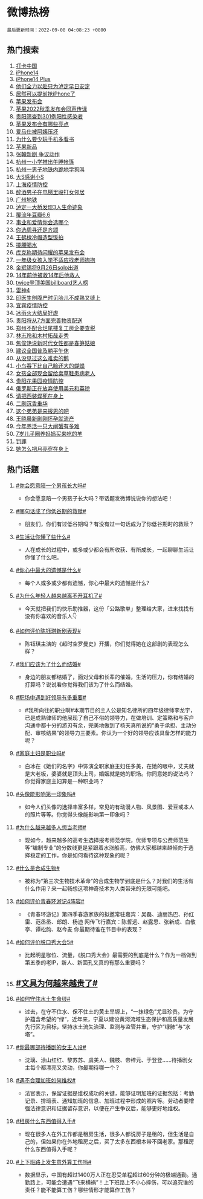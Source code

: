 # 微博热榜

`最后更新时间：2022-09-08 04:08:23 +0800`

## 热门搜索

1. [打卡中国](https://m.weibo.cn/search?containerid=100103type%3D1%26t%3D10%26q%3D%23%E6%89%93%E5%8D%A1%E4%B8%AD%E5%9B%BD%23&stream_entry_id=51&isnewpage=1&extparam=seat%3D1%26filter_type%3Drealtimehot%26c_type%3D51%26pos%3D0%26dgr%3D0%26cate%3D10103%26display_time%3D1662581302%26pre_seqid%3D1662581302107092779295&luicode=10000011&lfid=106003type%253D25%2526t%253D3%2526disable_hot%253D1%2526filter_type%253Drealtimehot)
1. [iPhone14](https://m.weibo.cn/search?containerid=100103type%3D1%26t%3D10%26q%3D%23iPhone14%23&stream_entry_id=31&isnewpage=1&extparam=seat%3D1%26dgr%3D0%26pos%3D0%26flag%3D16%26band_rank%3D1%26filter_type%3Drealtimehot%26lcate%3D5001%26q%3D%2523iPhone14%2523%26c_type%3D31%26realpos%3D1%26cate%3D0%26display_time%3D1662581302%26pre_seqid%3D1662581302107092779295&luicode=10000011&lfid=106003type%253D25%2526t%253D3%2526disable_hot%253D1%2526filter_type%253Drealtimehot)
1. [iPhone14 Plus](https://m.weibo.cn/search?containerid=100103type%3D1%26t%3D10%26q%3DiPhone14+Plus&stream_entry_id=31&isnewpage=1&extparam=seat%3D1%26dgr%3D0%26pos%3D1%26flag%3D0%26band_rank%3D2%26filter_type%3Drealtimehot%26lcate%3D5001%26q%3DiPhone14%2520Plus%26c_type%3D31%26realpos%3D2%26cate%3D0%26display_time%3D1662581302%26pre_seqid%3D1662581302107092779295&luicode=10000011&lfid=106003type%253D25%2526t%253D3%2526disable_hot%253D1%2526filter_type%253Drealtimehot)
1. [他们全力以赴只为泸定早日安定](https://m.weibo.cn/search?containerid=100103type%3D1%26t%3D10%26q%3D%23%E4%BB%96%E4%BB%AC%E5%85%A8%E5%8A%9B%E4%BB%A5%E8%B5%B4%E5%8F%AA%E4%B8%BA%E6%B3%B8%E5%AE%9A%E6%97%A9%E6%97%A5%E5%AE%89%E5%AE%9A%23&stream_entry_id=31&isnewpage=1&extparam=seat%3D1%26dgr%3D0%26pos%3D2%26flag%3D0%26band_rank%3D3%26filter_type%3Drealtimehot%26lcate%3D5001%26q%3D%2523%25E4%25BB%2596%25E4%25BB%25AC%25E5%2585%25A8%25E5%258A%259B%25E4%25BB%25A5%25E8%25B5%25B4%25E5%258F%25AA%25E4%25B8%25BA%25E6%25B3%25B8%25E5%25AE%259A%25E6%2597%25A9%25E6%2597%25A5%25E5%25AE%2589%25E5%25AE%259A%2523%26c_type%3D31%26realpos%3D3%26cate%3D0%26display_time%3D1662581302%26pre_seqid%3D1662581302107092779295&luicode=10000011&lfid=106003type%253D25%2526t%253D3%2526disable_hot%253D1%2526filter_type%253Drealtimehot)
1. [居然可以提前抢iPhone了](https://m.weibo.cn/search?containerid=100103type%3D1%26t%3D10%26q%3D%23%E5%B1%85%E7%84%B6%E5%8F%AF%E4%BB%A5%E6%8F%90%E5%89%8D%E6%8A%A2iPhone%E4%BA%86%23&stream_entry_id=31&isnewpage=1&extparam=seat%3D1%26dgr%3D0%26pos%3D3%26band_rank%3D4%26topic_ad%3D1%26filter_type%3Drealtimehot%26lcate%3D5001%26q%3D%2523%25E5%25B1%2585%25E7%2584%25B6%25E5%258F%25AF%25E4%25BB%25A5%25E6%258F%2590%25E5%2589%258D%25E6%258A%25A2iPhone%25E4%25BA%2586%2523%26c_type%3D31%26cate%3D0%26adid%3D164791%26display_time%3D1662581302%26pre_seqid%3D1662581302107092779295&luicode=10000011&lfid=106003type%253D25%2526t%253D3%2526disable_hot%253D1%2526filter_type%253Drealtimehot)
1. [苹果发布会](https://m.weibo.cn/search?containerid=100103type%3D1%26t%3D10%26q%3D%23%E8%8B%B9%E6%9E%9C%E5%8F%91%E5%B8%83%E4%BC%9A%23&stream_entry_id=31&isnewpage=1&extparam=seat%3D1%26dgr%3D0%26pos%3D4%26flag%3D16%26band_rank%3D4%26filter_type%3Drealtimehot%26lcate%3D5001%26q%3D%2523%25E8%258B%25B9%25E6%259E%259C%25E5%258F%2591%25E5%25B8%2583%25E4%25BC%259A%2523%26c_type%3D31%26realpos%3D4%26cate%3D0%26display_time%3D1662581302%26pre_seqid%3D1662581302107092779295&luicode=10000011&lfid=106003type%253D25%2526t%253D3%2526disable_hot%253D1%2526filter_type%253Drealtimehot)
1. [苹果2022秋季发布会同声传译](https://m.weibo.cn/search?containerid=100103type%3D1%26t%3D10%26q%3D%23%E8%8B%B9%E6%9E%9C2022%E7%A7%8B%E5%AD%A3%E5%8F%91%E5%B8%83%E4%BC%9A%E5%90%8C%E5%A3%B0%E4%BC%A0%E8%AF%91%23&stream_entry_id=31&isnewpage=1&extparam=seat%3D1%26dgr%3D0%26pos%3D5%26flag%3D0%26band_rank%3D5%26filter_type%3Drealtimehot%26lcate%3D5001%26q%3D%2523%25E8%258B%25B9%25E6%259E%259C2022%25E7%25A7%258B%25E5%25AD%25A3%25E5%258F%2591%25E5%25B8%2583%25E4%25BC%259A%25E5%2590%258C%25E5%25A3%25B0%25E4%25BC%25A0%25E8%25AF%2591%2523%26c_type%3D31%26realpos%3D5%26cate%3D0%26display_time%3D1662581302%26pre_seqid%3D1662581302107092779295&luicode=10000011&lfid=106003type%253D25%2526t%253D3%2526disable_hot%253D1%2526filter_type%253Drealtimehot)
1. [贵阳筛查到301例阳性感染者](https://m.weibo.cn/search?containerid=100103type%3D1%26t%3D10%26q%3D%23%E8%B4%B5%E9%98%B3%E7%AD%9B%E6%9F%A5%E5%88%B0301%E4%BE%8B%E9%98%B3%E6%80%A7%E6%84%9F%E6%9F%93%E8%80%85%23&stream_entry_id=31&isnewpage=1&extparam=seat%3D1%26dgr%3D0%26pos%3D6%26flag%3D16%26band_rank%3D6%26filter_type%3Drealtimehot%26lcate%3D5001%26q%3D%2523%25E8%25B4%25B5%25E9%2598%25B3%25E7%25AD%259B%25E6%259F%25A5%25E5%2588%25B0301%25E4%25BE%258B%25E9%2598%25B3%25E6%2580%25A7%25E6%2584%259F%25E6%259F%2593%25E8%2580%2585%2523%26c_type%3D31%26realpos%3D6%26cate%3D0%26display_time%3D1662581302%26pre_seqid%3D1662581302107092779295&luicode=10000011&lfid=106003type%253D25%2526t%253D3%2526disable_hot%253D1%2526filter_type%253Drealtimehot)
1. [苹果发布会有哪些亮点](http://m.weibo.cn/c/wbox?&id=076e2qeuae&roomid=14797&q=%23%E8%8B%B9%E6%9E%9C%E5%8F%91%E5%B8%83%E4%BC%9A%E6%9C%89%E5%93%AA%E4%BA%9B%E4%BA%AE%E7%82%B9%23&extparam=seat%3D1%26dgr%3D0%26pos%3D7%26flag%3D0%26band_rank%3D7%26filter_type%3Drealtimehot%26lcate%3D5001%26q%3D%2523%25E8%258B%25B9%25E6%259E%259C%25E5%258F%2591%25E5%25B8%2583%25E4%25BC%259A%25E6%259C%2589%25E5%2593%25AA%25E4%25BA%259B%25E4%25BA%25AE%25E7%2582%25B9%2523%26c_type%3D31%26realpos%3D7%26cate%3D0%26display_time%3D1662581302%26pre_seqid%3D1662581302107092779295&luicode=10000011&lfid=106003type%253D25%2526t%253D3%2526disable_hot%253D1%2526filter_type%253Drealtimehot)
1. [爱马仕被阿姨压坏](https://m.weibo.cn/search?containerid=100103type%3D1%26t%3D10%26q%3D%23%E7%88%B1%E9%A9%AC%E4%BB%95%E8%A2%AB%E9%98%BF%E5%A7%A8%E5%8E%8B%E5%9D%8F%23&stream_entry_id=31&isnewpage=1&extparam=seat%3D1%26dgr%3D0%26pos%3D8%26flag%3D0%26band_rank%3D8%26filter_type%3Drealtimehot%26lcate%3D5001%26q%3D%2523%25E7%2588%25B1%25E9%25A9%25AC%25E4%25BB%2595%25E8%25A2%25AB%25E9%2598%25BF%25E5%25A7%25A8%25E5%258E%258B%25E5%259D%258F%2523%26c_type%3D31%26realpos%3D8%26cate%3D0%26display_time%3D1662581302%26pre_seqid%3D1662581302107092779295&luicode=10000011&lfid=106003type%253D25%2526t%253D3%2526disable_hot%253D1%2526filter_type%253Drealtimehot)
1. [为什么要少玩手机多看书](https://m.weibo.cn/search?containerid=100103type%3D1%26t%3D10%26q%3D%23%E4%B8%BA%E4%BB%80%E4%B9%88%E8%A6%81%E5%B0%91%E7%8E%A9%E6%89%8B%E6%9C%BA%E5%A4%9A%E7%9C%8B%E4%B9%A6%23&stream_entry_id=31&isnewpage=1&extparam=seat%3D1%26dgr%3D0%26pos%3D9%26flag%3D0%26band_rank%3D9%26filter_type%3Drealtimehot%26lcate%3D5001%26q%3D%2523%25E4%25B8%25BA%25E4%25BB%2580%25E4%25B9%2588%25E8%25A6%2581%25E5%25B0%2591%25E7%258E%25A9%25E6%2589%258B%25E6%259C%25BA%25E5%25A4%259A%25E7%259C%258B%25E4%25B9%25A6%2523%26c_type%3D31%26realpos%3D9%26cate%3D0%26display_time%3D1662581302%26pre_seqid%3D1662581302107092779295&luicode=10000011&lfid=106003type%253D25%2526t%253D3%2526disable_hot%253D1%2526filter_type%253Drealtimehot)
1. [苹果新品](https://m.weibo.cn/search?containerid=100103type%3D1%26t%3D10%26q%3D%23%E8%8B%B9%E6%9E%9C%E6%96%B0%E5%93%81%23&stream_entry_id=31&isnewpage=1&extparam=seat%3D1%26dgr%3D0%26pos%3D10%26flag%3D0%26band_rank%3D10%26filter_type%3Drealtimehot%26lcate%3D5001%26q%3D%2523%25E8%258B%25B9%25E6%259E%259C%25E6%2596%25B0%25E5%2593%2581%2523%26c_type%3D31%26realpos%3D10%26cate%3D0%26display_time%3D1662581302%26pre_seqid%3D1662581302107092779295&luicode=10000011&lfid=106003type%253D25%2526t%253D3%2526disable_hot%253D1%2526filter_type%253Drealtimehot)
1. [张翰新剧 争议动作](https://m.weibo.cn/search?containerid=100103type%3D1%26t%3D10%26q%3D%E5%BC%A0%E7%BF%B0%E6%96%B0%E5%89%A7+%E4%BA%89%E8%AE%AE%E5%8A%A8%E4%BD%9C&stream_entry_id=31&isnewpage=1&extparam=seat%3D1%26dgr%3D0%26pos%3D11%26flag%3D0%26band_rank%3D11%26filter_type%3Drealtimehot%26lcate%3D5001%26q%3D%25E5%25BC%25A0%25E7%25BF%25B0%25E6%2596%25B0%25E5%2589%25A7%2520%25E4%25BA%2589%25E8%25AE%25AE%25E5%258A%25A8%25E4%25BD%259C%26c_type%3D31%26realpos%3D11%26cate%3D0%26display_time%3D1662581302%26pre_seqid%3D1662581302107092779295&luicode=10000011&lfid=106003type%253D25%2526t%253D3%2526disable_hot%253D1%2526filter_type%253Drealtimehot)
1. [杭州一小学推出午睡帐篷](https://m.weibo.cn/search?containerid=100103type%3D1%26t%3D10%26q%3D%23%E6%9D%AD%E5%B7%9E%E4%B8%80%E5%B0%8F%E5%AD%A6%E6%8E%A8%E5%87%BA%E5%8D%88%E7%9D%A1%E5%B8%90%E7%AF%B7%23&stream_entry_id=31&isnewpage=1&extparam=seat%3D1%26dgr%3D0%26pos%3D12%26flag%3D1%26band_rank%3D12%26filter_type%3Drealtimehot%26lcate%3D5001%26q%3D%2523%25E6%259D%25AD%25E5%25B7%259E%25E4%25B8%2580%25E5%25B0%258F%25E5%25AD%25A6%25E6%258E%25A8%25E5%2587%25BA%25E5%258D%2588%25E7%259D%25A1%25E5%25B8%2590%25E7%25AF%25B7%2523%26c_type%3D31%26realpos%3D12%26cate%3D0%26display_time%3D1662581302%26pre_seqid%3D1662581302107092779295&luicode=10000011&lfid=106003type%253D25%2526t%253D3%2526disable_hot%253D1%2526filter_type%253Drealtimehot)
1. [杭州一男子地铁内跪地学狗叫](https://m.weibo.cn/search?containerid=100103type%3D1%26t%3D10%26q%3D%23%E6%9D%AD%E5%B7%9E%E4%B8%80%E7%94%B7%E5%AD%90%E5%9C%B0%E9%93%81%E5%86%85%E8%B7%AA%E5%9C%B0%E5%AD%A6%E7%8B%97%E5%8F%AB%23&stream_entry_id=31&isnewpage=1&extparam=seat%3D1%26dgr%3D0%26pos%3D13%26flag%3D0%26band_rank%3D13%26filter_type%3Drealtimehot%26lcate%3D5001%26q%3D%2523%25E6%259D%25AD%25E5%25B7%259E%25E4%25B8%2580%25E7%2594%25B7%25E5%25AD%2590%25E5%259C%25B0%25E9%2593%2581%25E5%2586%2585%25E8%25B7%25AA%25E5%259C%25B0%25E5%25AD%25A6%25E7%258B%2597%25E5%258F%25AB%2523%26c_type%3D31%26realpos%3D13%26cate%3D0%26display_time%3D1662581302%26pre_seqid%3D1662581302107092779295&luicode=10000011&lfid=106003type%253D25%2526t%253D3%2526disable_hot%253D1%2526filter_type%253Drealtimehot)
1. [大S感谢小S](http://m.weibo.cn/c/wbox?&id=076e2qeuae&roomid=14731&q=%23%E5%A4%A7S%E6%84%9F%E8%B0%A2%E5%B0%8FS%23&extparam=seat%3D1%26dgr%3D0%26pos%3D14%26flag%3D0%26band_rank%3D14%26filter_type%3Drealtimehot%26lcate%3D5001%26q%3D%2523%25E5%25A4%25A7S%25E6%2584%259F%25E8%25B0%25A2%25E5%25B0%258FS%2523%26c_type%3D31%26realpos%3D14%26cate%3D0%26display_time%3D1662581302%26pre_seqid%3D1662581302107092779295&luicode=10000011&lfid=106003type%253D25%2526t%253D3%2526disable_hot%253D1%2526filter_type%253Drealtimehot)
1. [上海疫情防控](https://m.weibo.cn/search?containerid=100103type%3D1%26t%3D10%26q%3D%23%E4%B8%8A%E6%B5%B7%E7%96%AB%E6%83%85%E9%98%B2%E6%8E%A7%23&stream_entry_id=31&isnewpage=1&extparam=seat%3D1%26dgr%3D0%26pos%3D15%26flag%3D0%26band_rank%3D15%26filter_type%3Drealtimehot%26lcate%3D5001%26q%3D%2523%25E4%25B8%258A%25E6%25B5%25B7%25E7%2596%25AB%25E6%2583%2585%25E9%2598%25B2%25E6%258E%25A7%2523%26c_type%3D31%26realpos%3D15%26cate%3D0%26display_time%3D1662581302%26pre_seqid%3D1662581302107092779295&luicode=10000011&lfid=106003type%253D25%2526t%253D3%2526disable_hot%253D1%2526filter_type%253Drealtimehot)
1. [醉酒男子在电梯里殴打女邻居](https://m.weibo.cn/search?containerid=100103type%3D1%26t%3D10%26q%3D%23%E9%86%89%E9%85%92%E7%94%B7%E5%AD%90%E5%9C%A8%E7%94%B5%E6%A2%AF%E9%87%8C%E6%AE%B4%E6%89%93%E5%A5%B3%E9%82%BB%E5%B1%85%23&stream_entry_id=31&isnewpage=1&extparam=seat%3D1%26dgr%3D0%26pos%3D16%26flag%3D0%26band_rank%3D16%26filter_type%3Drealtimehot%26lcate%3D5001%26q%3D%2523%25E9%2586%2589%25E9%2585%2592%25E7%2594%25B7%25E5%25AD%2590%25E5%259C%25A8%25E7%2594%25B5%25E6%25A2%25AF%25E9%2587%258C%25E6%25AE%25B4%25E6%2589%2593%25E5%25A5%25B3%25E9%2582%25BB%25E5%25B1%2585%2523%26c_type%3D31%26realpos%3D16%26cate%3D0%26display_time%3D1662581302%26pre_seqid%3D1662581302107092779295&luicode=10000011&lfid=106003type%253D25%2526t%253D3%2526disable_hot%253D1%2526filter_type%253Drealtimehot)
1. [广州地铁](https://m.weibo.cn/search?containerid=100103type%3D1%26t%3D10%26q%3D%23%E5%B9%BF%E5%B7%9E%E5%9C%B0%E9%93%81%23&stream_entry_id=31&isnewpage=1&extparam=seat%3D1%26dgr%3D0%26pos%3D17%26flag%3D0%26band_rank%3D17%26filter_type%3Drealtimehot%26lcate%3D5001%26q%3D%2523%25E5%25B9%25BF%25E5%25B7%259E%25E5%259C%25B0%25E9%2593%2581%2523%26c_type%3D31%26realpos%3D17%26cate%3D0%26display_time%3D1662581302%26pre_seqid%3D1662581302107092779295&luicode=10000011&lfid=106003type%253D25%2526t%253D3%2526disable_hot%253D1%2526filter_type%253Drealtimehot)
1. [泸定一大桥发现3人生命迹象](https://m.weibo.cn/search?containerid=100103type%3D1%26t%3D10%26q%3D%23%E6%B3%B8%E5%AE%9A%E4%B8%80%E5%A4%A7%E6%A1%A5%E5%8F%91%E7%8E%B03%E4%BA%BA%E7%94%9F%E5%91%BD%E8%BF%B9%E8%B1%A1%23&stream_entry_id=31&isnewpage=1&extparam=seat%3D1%26dgr%3D0%26pos%3D18%26flag%3D0%26band_rank%3D18%26filter_type%3Drealtimehot%26lcate%3D5001%26q%3D%2523%25E6%25B3%25B8%25E5%25AE%259A%25E4%25B8%2580%25E5%25A4%25A7%25E6%25A1%25A5%25E5%258F%2591%25E7%258E%25B03%25E4%25BA%25BA%25E7%2594%259F%25E5%2591%25BD%25E8%25BF%25B9%25E8%25B1%25A1%2523%26c_type%3D31%26realpos%3D18%26cate%3D0%26display_time%3D1662581302%26pre_seqid%3D1662581302107092779295&luicode=10000011&lfid=106003type%253D25%2526t%253D3%2526disable_hot%253D1%2526filter_type%253Drealtimehot)
1. [覆流年豆瓣6.6](https://m.weibo.cn/search?containerid=100103type%3D1%26t%3D10%26q%3D%23%E8%A6%86%E6%B5%81%E5%B9%B4%E8%B1%86%E7%93%A36.6%23&stream_entry_id=31&isnewpage=1&extparam=seat%3D1%26dgr%3D0%26pos%3D19%26flag%3D0%26band_rank%3D19%26filter_type%3Drealtimehot%26lcate%3D5001%26q%3D%2523%25E8%25A6%2586%25E6%25B5%2581%25E5%25B9%25B4%25E8%25B1%2586%25E7%2593%25A36.6%2523%26c_type%3D31%26realpos%3D19%26cate%3D0%26display_time%3D1662581302%26pre_seqid%3D1662581302107092779295&luicode=10000011&lfid=106003type%253D25%2526t%253D3%2526disable_hot%253D1%2526filter_type%253Drealtimehot)
1. [事业和爱情你会选哪个](http://m.weibo.cn/c/wbox?&id=2gnjgd1suc&wb_cid=100103&page=pages%2Fhome%2Findex&q=%23%E4%BA%8B%E4%B8%9A%E5%92%8C%E7%88%B1%E6%83%85%E4%BD%A0%E4%BC%9A%E9%80%89%E5%93%AA%E4%B8%AA%23&extparam=seat%3D1%26dgr%3D0%26pos%3D20%26flag%3D0%26band_rank%3D20%26filter_type%3Drealtimehot%26lcate%3D5001%26q%3D%2523%25E4%25BA%258B%25E4%25B8%259A%25E5%2592%258C%25E7%2588%25B1%25E6%2583%2585%25E4%25BD%25A0%25E4%25BC%259A%25E9%2580%2589%25E5%2593%25AA%25E4%25B8%25AA%2523%26c_type%3D31%26realpos%3D20%26cate%3D0%26display_time%3D1662581302%26pre_seqid%3D1662581302107092779295&luicode=10000011&lfid=106003type%253D25%2526t%253D3%2526disable_hot%253D1%2526filter_type%253Drealtimehot)
1. [你选周寻还是齐颂](http://m.weibo.cn/c/wbox?&id=076e2qeuae&roomid=14770&q=%23%E4%BD%A0%E9%80%89%E5%91%A8%E5%AF%BB%E8%BF%98%E6%98%AF%E9%BD%90%E9%A2%82%23&extparam=seat%3D1%26dgr%3D0%26pos%3D21%26flag%3D0%26band_rank%3D21%26filter_type%3Drealtimehot%26lcate%3D5001%26q%3D%2523%25E4%25BD%25A0%25E9%2580%2589%25E5%2591%25A8%25E5%25AF%25BB%25E8%25BF%2598%25E6%2598%25AF%25E9%25BD%2590%25E9%25A2%2582%2523%26c_type%3D31%26realpos%3D21%26cate%3D0%26display_time%3D1662581302%26pre_seqid%3D1662581302107092779295&luicode=10000011&lfid=106003type%253D25%2526t%253D3%2526disable_hot%253D1%2526filter_type%253Drealtimehot)
1. [王鹤棣冷帽造型饭拍](http://m.weibo.cn/c/wbox?&id=076e2qeuae&roomid=14774&q=%23%E7%8E%8B%E9%B9%A4%E6%A3%A3%E5%86%B7%E5%B8%BD%E9%80%A0%E5%9E%8B%E9%A5%AD%E6%8B%8D%23&extparam=seat%3D1%26dgr%3D0%26pos%3D22%26flag%3D0%26band_rank%3D22%26filter_type%3Drealtimehot%26lcate%3D5001%26q%3D%2523%25E7%258E%258B%25E9%25B9%25A4%25E6%25A3%25A3%25E5%2586%25B7%25E5%25B8%25BD%25E9%2580%25A0%25E5%259E%258B%25E9%25A5%25AD%25E6%258B%258D%2523%26c_type%3D31%26realpos%3D22%26cate%3D0%26display_time%3D1662581302%26pre_seqid%3D1662581302107092779295&luicode=10000011&lfid=106003type%253D25%2526t%253D3%2526disable_hot%253D1%2526filter_type%253Drealtimehot)
1. [搂腰喝水](https://m.weibo.cn/search?containerid=100103type%3D1%26t%3D10%26q%3D%E6%90%82%E8%85%B0%E5%96%9D%E6%B0%B4&stream_entry_id=31&isnewpage=1&extparam=seat%3D1%26dgr%3D0%26pos%3D23%26flag%3D0%26band_rank%3D23%26filter_type%3Drealtimehot%26lcate%3D5001%26q%3D%25E6%2590%2582%25E8%2585%25B0%25E5%2596%259D%25E6%25B0%25B4%26c_type%3D31%26realpos%3D23%26cate%3D0%26display_time%3D1662581302%26pre_seqid%3D1662581302107092779295&luicode=10000011&lfid=106003type%253D25%2526t%253D3%2526disable_hot%253D1%2526filter_type%253Drealtimehot)
1. [库克称期待闪耀的苹果发布会](https://m.weibo.cn/search?containerid=100103type%3D1%26t%3D10%26q%3D%23%E5%BA%93%E5%85%8B%E7%A7%B0%E6%9C%9F%E5%BE%85%E9%97%AA%E8%80%80%E7%9A%84%E8%8B%B9%E6%9E%9C%E5%8F%91%E5%B8%83%E4%BC%9A%23&stream_entry_id=31&isnewpage=1&extparam=seat%3D1%26dgr%3D0%26pos%3D24%26flag%3D0%26band_rank%3D24%26filter_type%3Drealtimehot%26lcate%3D5001%26q%3D%2523%25E5%25BA%2593%25E5%2585%258B%25E7%25A7%25B0%25E6%259C%259F%25E5%25BE%2585%25E9%2597%25AA%25E8%2580%2580%25E7%259A%2584%25E8%258B%25B9%25E6%259E%259C%25E5%258F%2591%25E5%25B8%2583%25E4%25BC%259A%2523%26c_type%3D31%26realpos%3D24%26cate%3D0%26display_time%3D1662581302%26pre_seqid%3D1662581302107092779295&luicode=10000011&lfid=106003type%253D25%2526t%253D3%2526disable_hot%253D1%2526filter_type%253Drealtimehot)
1. [一年级女孩入学不适应找老师抱抱](https://m.weibo.cn/search?containerid=100103type%3D1%26t%3D10%26q%3D%23%E4%B8%80%E5%B9%B4%E7%BA%A7%E5%A5%B3%E5%AD%A9%E5%85%A5%E5%AD%A6%E4%B8%8D%E9%80%82%E5%BA%94%E6%89%BE%E8%80%81%E5%B8%88%E6%8A%B1%E6%8A%B1%23&stream_entry_id=31&isnewpage=1&extparam=seat%3D1%26dgr%3D0%26pos%3D25%26flag%3D0%26band_rank%3D25%26filter_type%3Drealtimehot%26lcate%3D5001%26q%3D%2523%25E4%25B8%2580%25E5%25B9%25B4%25E7%25BA%25A7%25E5%25A5%25B3%25E5%25AD%25A9%25E5%2585%25A5%25E5%25AD%25A6%25E4%25B8%258D%25E9%2580%2582%25E5%25BA%2594%25E6%2589%25BE%25E8%2580%2581%25E5%25B8%2588%25E6%258A%25B1%25E6%258A%25B1%2523%26c_type%3D31%26realpos%3D25%26cate%3D0%26display_time%3D1662581302%26pre_seqid%3D1662581302107092779295&luicode=10000011&lfid=106003type%253D25%2526t%253D3%2526disable_hot%253D1%2526filter_type%253Drealtimehot)
1. [金珉锡将9月26日solo出道](https://m.weibo.cn/search?containerid=100103type%3D1%26t%3D10%26q%3D%23%E9%87%91%E7%8F%89%E9%94%A1%E5%B0%869%E6%9C%8826%E6%97%A5solo%E5%87%BA%E9%81%93%23&stream_entry_id=31&isnewpage=1&extparam=seat%3D1%26dgr%3D0%26pos%3D26%26flag%3D0%26band_rank%3D26%26filter_type%3Drealtimehot%26lcate%3D5001%26q%3D%2523%25E9%2587%2591%25E7%258F%2589%25E9%2594%25A1%25E5%25B0%25869%25E6%259C%258826%25E6%2597%25A5solo%25E5%2587%25BA%25E9%2581%2593%2523%26c_type%3D31%26realpos%3D26%26cate%3D0%26display_time%3D1662581302%26pre_seqid%3D1662581302107092779295&luicode=10000011&lfid=106003type%253D25%2526t%253D3%2526disable_hot%253D1%2526filter_type%253Drealtimehot)
1. [14年前他被救14年后他救人](https://m.weibo.cn/search?containerid=100103type%3D1%26t%3D10%26q%3D%2314%E5%B9%B4%E5%89%8D%E4%BB%96%E8%A2%AB%E6%95%9114%E5%B9%B4%E5%90%8E%E4%BB%96%E6%95%91%E4%BA%BA%23&stream_entry_id=31&isnewpage=1&extparam=seat%3D1%26dgr%3D0%26pos%3D27%26flag%3D0%26band_rank%3D27%26filter_type%3Drealtimehot%26lcate%3D5001%26q%3D%252314%25E5%25B9%25B4%25E5%2589%258D%25E4%25BB%2596%25E8%25A2%25AB%25E6%2595%259114%25E5%25B9%25B4%25E5%2590%258E%25E4%25BB%2596%25E6%2595%2591%25E4%25BA%25BA%2523%26c_type%3D31%26realpos%3D27%26cate%3D0%26display_time%3D1662581302%26pre_seqid%3D1662581302107092779295&luicode=10000011&lfid=106003type%253D25%2526t%253D3%2526disable_hot%253D1%2526filter_type%253Drealtimehot)
1. [twice登顶美国billboard艺人榜](https://m.weibo.cn/search?containerid=100103type%3D1%26t%3D10%26q%3Dtwice%E7%99%BB%E9%A1%B6%E7%BE%8E%E5%9B%BDbillboard%E8%89%BA%E4%BA%BA%E6%A6%9C&stream_entry_id=31&isnewpage=1&extparam=seat%3D1%26dgr%3D0%26pos%3D28%26flag%3D0%26band_rank%3D28%26filter_type%3Drealtimehot%26lcate%3D5001%26q%3Dtwice%25E7%2599%25BB%25E9%25A1%25B6%25E7%25BE%258E%25E5%259B%25BDbillboard%25E8%2589%25BA%25E4%25BA%25BA%25E6%25A6%259C%26c_type%3D31%26realpos%3D28%26cate%3D0%26display_time%3D1662581302%26pre_seqid%3D1662581302107092779295&luicode=10000011&lfid=106003type%253D25%2526t%253D3%2526disable_hot%253D1%2526filter_type%253Drealtimehot)
1. [雷神4](https://m.weibo.cn/search?containerid=100103type%3D1%26t%3D10%26q%3D%E9%9B%B7%E7%A5%9E4&stream_entry_id=31&isnewpage=1&extparam=seat%3D1%26dgr%3D0%26pos%3D29%26flag%3D0%26band_rank%3D29%26filter_type%3Drealtimehot%26lcate%3D5001%26q%3D%25E9%259B%25B7%25E7%25A5%259E4%26c_type%3D31%26realpos%3D29%26cate%3D0%26display_time%3D1662581302%26pre_seqid%3D1662581302107092779295&luicode=10000011&lfid=106003type%253D25%2526t%253D3%2526disable_hot%253D1%2526filter_type%253Drealtimehot)
1. [印医生剖腹产时见胎儿不成熟又缝上](https://m.weibo.cn/search?containerid=100103type%3D1%26t%3D10%26q%3D%23%E5%8D%B0%E5%8C%BB%E7%94%9F%E5%89%96%E8%85%B9%E4%BA%A7%E6%97%B6%E8%A7%81%E8%83%8E%E5%84%BF%E4%B8%8D%E6%88%90%E7%86%9F%E5%8F%88%E7%BC%9D%E4%B8%8A%23&stream_entry_id=31&isnewpage=1&extparam=seat%3D1%26dgr%3D0%26pos%3D30%26flag%3D0%26band_rank%3D30%26filter_type%3Drealtimehot%26lcate%3D5001%26q%3D%2523%25E5%258D%25B0%25E5%258C%25BB%25E7%2594%259F%25E5%2589%2596%25E8%2585%25B9%25E4%25BA%25A7%25E6%2597%25B6%25E8%25A7%2581%25E8%2583%258E%25E5%2584%25BF%25E4%25B8%258D%25E6%2588%2590%25E7%2586%259F%25E5%258F%2588%25E7%25BC%259D%25E4%25B8%258A%2523%26c_type%3D31%26realpos%3D30%26cate%3D0%26display_time%3D1662581302%26pre_seqid%3D1662581302107092779295&luicode=10000011&lfid=106003type%253D25%2526t%253D3%2526disable_hot%253D1%2526filter_type%253Drealtimehot)
1. [宜宾疫情防控](https://m.weibo.cn/search?containerid=100103type%3D1%26t%3D10%26q%3D%E5%AE%9C%E5%AE%BE%E7%96%AB%E6%83%85%E9%98%B2%E6%8E%A7&stream_entry_id=31&isnewpage=1&extparam=seat%3D1%26dgr%3D0%26pos%3D31%26flag%3D0%26band_rank%3D31%26filter_type%3Drealtimehot%26lcate%3D5001%26q%3D%25E5%25AE%259C%25E5%25AE%25BE%25E7%2596%25AB%25E6%2583%2585%25E9%2598%25B2%25E6%258E%25A7%26c_type%3D31%26realpos%3D31%26cate%3D0%26display_time%3D1662581302%26pre_seqid%3D1662581302107092779295&luicode=10000011&lfid=106003type%253D25%2526t%253D3%2526disable_hot%253D1%2526filter_type%253Drealtimehot)
1. [冰雨火大结局好虐](http://m.weibo.cn/c/wbox?&id=076e2qeuae&roomid=14764&q=%23%E5%86%B0%E9%9B%A8%E7%81%AB%E5%A4%A7%E7%BB%93%E5%B1%80%E5%A5%BD%E8%99%90%23&extparam=seat%3D1%26dgr%3D0%26pos%3D32%26flag%3D0%26band_rank%3D32%26filter_type%3Drealtimehot%26lcate%3D5001%26q%3D%2523%25E5%2586%25B0%25E9%259B%25A8%25E7%2581%25AB%25E5%25A4%25A7%25E7%25BB%2593%25E5%25B1%2580%25E5%25A5%25BD%25E8%2599%2590%2523%26c_type%3D31%26realpos%3D32%26cate%3D0%26display_time%3D1662581302%26pre_seqid%3D1662581302107092779295&luicode=10000011&lfid=106003type%253D25%2526t%253D3%2526disable_hot%253D1%2526filter_type%253Drealtimehot)
1. [贵阳将从7方面完善物资配送](https://m.weibo.cn/search?containerid=100103type%3D1%26t%3D10%26q%3D%23%E8%B4%B5%E9%98%B3%E5%B0%86%E4%BB%8E7%E6%96%B9%E9%9D%A2%E5%AE%8C%E5%96%84%E7%89%A9%E8%B5%84%E9%85%8D%E9%80%81%23&stream_entry_id=31&isnewpage=1&extparam=seat%3D1%26dgr%3D0%26pos%3D33%26flag%3D0%26band_rank%3D33%26filter_type%3Drealtimehot%26lcate%3D5001%26q%3D%2523%25E8%25B4%25B5%25E9%2598%25B3%25E5%25B0%2586%25E4%25BB%258E7%25E6%2596%25B9%25E9%259D%25A2%25E5%25AE%258C%25E5%2596%2584%25E7%2589%25A9%25E8%25B5%2584%25E9%2585%258D%25E9%2580%2581%2523%26c_type%3D31%26realpos%3D33%26cate%3D0%26display_time%3D1662581302%26pre_seqid%3D1662581302107092779295&luicode=10000011&lfid=106003type%253D25%2526t%253D3%2526disable_hot%253D1%2526filter_type%253Drealtimehot)
1. [郑州不配合烂尾楼复工房企要查税](https://m.weibo.cn/search?containerid=100103type%3D1%26t%3D10%26q%3D%23%E9%83%91%E5%B7%9E%E4%B8%8D%E9%85%8D%E5%90%88%E7%83%82%E5%B0%BE%E6%A5%BC%E5%A4%8D%E5%B7%A5%E6%88%BF%E4%BC%81%E8%A6%81%E6%9F%A5%E7%A8%8E%23&stream_entry_id=31&isnewpage=1&extparam=seat%3D1%26dgr%3D0%26pos%3D34%26flag%3D0%26band_rank%3D34%26filter_type%3Drealtimehot%26lcate%3D5001%26q%3D%2523%25E9%2583%2591%25E5%25B7%259E%25E4%25B8%258D%25E9%2585%258D%25E5%2590%2588%25E7%2583%2582%25E5%25B0%25BE%25E6%25A5%25BC%25E5%25A4%258D%25E5%25B7%25A5%25E6%2588%25BF%25E4%25BC%2581%25E8%25A6%2581%25E6%259F%25A5%25E7%25A8%258E%2523%26c_type%3D31%26realpos%3D34%26cate%3D0%26display_time%3D1662581302%26pre_seqid%3D1662581302107092779295&luicode=10000011&lfid=106003type%253D25%2526t%253D3%2526disable_hot%253D1%2526filter_type%253Drealtimehot)
1. [林志玲和木村拓哉走秀](https://m.weibo.cn/search?containerid=100103type%3D1%26t%3D10%26q%3D%23%E6%9E%97%E5%BF%97%E7%8E%B2%E5%92%8C%E6%9C%A8%E6%9D%91%E6%8B%93%E5%93%89%E8%B5%B0%E7%A7%80%23&stream_entry_id=31&isnewpage=1&extparam=seat%3D1%26dgr%3D0%26pos%3D35%26flag%3D0%26band_rank%3D35%26filter_type%3Drealtimehot%26lcate%3D5001%26q%3D%2523%25E6%259E%2597%25E5%25BF%2597%25E7%258E%25B2%25E5%2592%258C%25E6%259C%25A8%25E6%259D%2591%25E6%258B%2593%25E5%2593%2589%25E8%25B5%25B0%25E7%25A7%2580%2523%26c_type%3D31%26realpos%3D35%26cate%3D0%26display_time%3D1662581302%26pre_seqid%3D1662581302107092779295&luicode=10000011&lfid=106003type%253D25%2526t%253D3%2526disable_hot%253D1%2526filter_type%253Drealtimehot)
1. [焦俊艳说新时代女性都是春笋姑娘](http://m.weibo.cn/c/wbox?&id=076e2qeuae&roomid=14706&q=%23%E7%84%A6%E4%BF%8A%E8%89%B3%E8%AF%B4%E6%96%B0%E6%97%B6%E4%BB%A3%E5%A5%B3%E6%80%A7%E9%83%BD%E6%98%AF%E6%98%A5%E7%AC%8B%E5%A7%91%E5%A8%98%23&extparam=seat%3D1%26dgr%3D0%26pos%3D36%26flag%3D0%26band_rank%3D36%26filter_type%3Drealtimehot%26lcate%3D5001%26q%3D%2523%25E7%2584%25A6%25E4%25BF%258A%25E8%2589%25B3%25E8%25AF%25B4%25E6%2596%25B0%25E6%2597%25B6%25E4%25BB%25A3%25E5%25A5%25B3%25E6%2580%25A7%25E9%2583%25BD%25E6%2598%25AF%25E6%2598%25A5%25E7%25AC%258B%25E5%25A7%2591%25E5%25A8%2598%2523%26c_type%3D31%26realpos%3D36%26cate%3D0%26display_time%3D1662581302%26pre_seqid%3D1662581302107092779295&luicode=10000011&lfid=106003type%253D25%2526t%253D3%2526disable_hot%253D1%2526filter_type%253Drealtimehot)
1. [建议全国普及躺平午休](https://m.weibo.cn/search?containerid=100103type%3D1%26t%3D10%26q%3D%23%E5%BB%BA%E8%AE%AE%E5%85%A8%E5%9B%BD%E6%99%AE%E5%8F%8A%E8%BA%BA%E5%B9%B3%E5%8D%88%E4%BC%91%23&stream_entry_id=31&isnewpage=1&extparam=seat%3D1%26dgr%3D0%26pos%3D37%26flag%3D0%26band_rank%3D37%26filter_type%3Drealtimehot%26lcate%3D5001%26q%3D%2523%25E5%25BB%25BA%25E8%25AE%25AE%25E5%2585%25A8%25E5%259B%25BD%25E6%2599%25AE%25E5%258F%258A%25E8%25BA%25BA%25E5%25B9%25B3%25E5%258D%2588%25E4%25BC%2591%2523%26c_type%3D31%26realpos%3D37%26cate%3D0%26display_time%3D1662581302%26pre_seqid%3D1662581302107092779295&luicode=10000011&lfid=106003type%253D25%2526t%253D3%2526disable_hot%253D1%2526filter_type%253Drealtimehot)
1. [从没见过这么难卖的鹅](https://m.weibo.cn/search?containerid=100103type%3D1%26t%3D10%26q%3D%23%E4%BB%8E%E6%B2%A1%E8%A7%81%E8%BF%87%E8%BF%99%E4%B9%88%E9%9A%BE%E5%8D%96%E7%9A%84%E9%B9%85%23&stream_entry_id=31&isnewpage=1&extparam=seat%3D1%26dgr%3D0%26pos%3D38%26flag%3D0%26band_rank%3D38%26filter_type%3Drealtimehot%26lcate%3D5001%26q%3D%2523%25E4%25BB%258E%25E6%25B2%25A1%25E8%25A7%2581%25E8%25BF%2587%25E8%25BF%2599%25E4%25B9%2588%25E9%259A%25BE%25E5%258D%2596%25E7%259A%2584%25E9%25B9%2585%2523%26c_type%3D31%26realpos%3D38%26cate%3D0%26display_time%3D1662581302%26pre_seqid%3D1662581302107092779295&luicode=10000011&lfid=106003type%253D25%2526t%253D3%2526disable_hot%253D1%2526filter_type%253Drealtimehot)
1. [小鸟吞下比自己脸还大的蝴蝶](https://m.weibo.cn/search?containerid=100103type%3D1%26t%3D10%26q%3D%23%E5%B0%8F%E9%B8%9F%E5%90%9E%E4%B8%8B%E6%AF%94%E8%87%AA%E5%B7%B1%E8%84%B8%E8%BF%98%E5%A4%A7%E7%9A%84%E8%9D%B4%E8%9D%B6%23&stream_entry_id=31&isnewpage=1&extparam=seat%3D1%26dgr%3D0%26pos%3D39%26flag%3D0%26band_rank%3D39%26filter_type%3Drealtimehot%26lcate%3D5001%26q%3D%2523%25E5%25B0%258F%25E9%25B8%259F%25E5%2590%259E%25E4%25B8%258B%25E6%25AF%2594%25E8%2587%25AA%25E5%25B7%25B1%25E8%2584%25B8%25E8%25BF%2598%25E5%25A4%25A7%25E7%259A%2584%25E8%259D%25B4%25E8%259D%25B6%2523%26c_type%3D31%26realpos%3D39%26cate%3D0%26display_time%3D1662581302%26pre_seqid%3D1662581302107092779295&luicode=10000011&lfid=106003type%253D25%2526t%253D3%2526disable_hot%253D1%2526filter_type%253Drealtimehot)
1. [女孩全部现金留给卖草鞋患病老人](https://m.weibo.cn/search?containerid=100103type%3D1%26t%3D10%26q%3D%23%E5%A5%B3%E5%AD%A9%E5%85%A8%E9%83%A8%E7%8E%B0%E9%87%91%E7%95%99%E7%BB%99%E5%8D%96%E8%8D%89%E9%9E%8B%E6%82%A3%E7%97%85%E8%80%81%E4%BA%BA%23&stream_entry_id=31&isnewpage=1&extparam=seat%3D1%26dgr%3D0%26pos%3D40%26flag%3D0%26band_rank%3D40%26filter_type%3Drealtimehot%26lcate%3D5001%26q%3D%2523%25E5%25A5%25B3%25E5%25AD%25A9%25E5%2585%25A8%25E9%2583%25A8%25E7%258E%25B0%25E9%2587%2591%25E7%2595%2599%25E7%25BB%2599%25E5%258D%2596%25E8%258D%2589%25E9%259E%258B%25E6%2582%25A3%25E7%2597%2585%25E8%2580%2581%25E4%25BA%25BA%2523%26c_type%3D31%26realpos%3D40%26cate%3D0%26display_time%3D1662581302%26pre_seqid%3D1662581302107092779295&luicode=10000011&lfid=106003type%253D25%2526t%253D3%2526disable_hot%253D1%2526filter_type%253Drealtimehot)
1. [贵阳花果园疫情防控](https://m.weibo.cn/search?containerid=100103type%3D1%26t%3D10%26q%3D%E8%B4%B5%E9%98%B3%E8%8A%B1%E6%9E%9C%E5%9B%AD%E7%96%AB%E6%83%85%E9%98%B2%E6%8E%A7&stream_entry_id=31&isnewpage=1&extparam=seat%3D1%26dgr%3D0%26pos%3D41%26flag%3D0%26band_rank%3D41%26filter_type%3Drealtimehot%26lcate%3D5001%26q%3D%25E8%25B4%25B5%25E9%2598%25B3%25E8%258A%25B1%25E6%259E%259C%25E5%259B%25AD%25E7%2596%25AB%25E6%2583%2585%25E9%2598%25B2%25E6%258E%25A7%26c_type%3D31%26realpos%3D41%26cate%3D0%26display_time%3D1662581302%26pre_seqid%3D1662581302107092779295&luicode=10000011&lfid=106003type%253D25%2526t%253D3%2526disable_hot%253D1%2526filter_type%253Drealtimehot)
1. [俄罗斯正在放弃使用美元和英镑](https://m.weibo.cn/search?containerid=100103type%3D1%26t%3D10%26q%3D%23%E4%BF%84%E7%BD%97%E6%96%AF%E6%AD%A3%E5%9C%A8%E6%94%BE%E5%BC%83%E4%BD%BF%E7%94%A8%E7%BE%8E%E5%85%83%E5%92%8C%E8%8B%B1%E9%95%91%23&stream_entry_id=31&isnewpage=1&extparam=seat%3D1%26dgr%3D0%26pos%3D42%26flag%3D0%26band_rank%3D42%26filter_type%3Drealtimehot%26lcate%3D5001%26q%3D%2523%25E4%25BF%2584%25E7%25BD%2597%25E6%2596%25AF%25E6%25AD%25A3%25E5%259C%25A8%25E6%2594%25BE%25E5%25BC%2583%25E4%25BD%25BF%25E7%2594%25A8%25E7%25BE%258E%25E5%2585%2583%25E5%2592%258C%25E8%258B%25B1%25E9%2595%2591%2523%26c_type%3D31%26realpos%3D42%26cate%3D0%26display_time%3D1662581302%26pre_seqid%3D1662581302107092779295&luicode=10000011&lfid=106003type%253D25%2526t%253D3%2526disable_hot%253D1%2526filter_type%253Drealtimehot)
1. [请把西装焊死在身上](https://m.weibo.cn/search?containerid=100103type%3D1%26t%3D10%26q%3D%23%E8%AF%B7%E6%8A%8A%E8%A5%BF%E8%A3%85%E7%84%8A%E6%AD%BB%E5%9C%A8%E8%BA%AB%E4%B8%8A%23&stream_entry_id=31&isnewpage=1&extparam=seat%3D1%26dgr%3D0%26pos%3D43%26flag%3D0%26band_rank%3D43%26filter_type%3Drealtimehot%26lcate%3D5001%26q%3D%2523%25E8%25AF%25B7%25E6%258A%258A%25E8%25A5%25BF%25E8%25A3%2585%25E7%2584%258A%25E6%25AD%25BB%25E5%259C%25A8%25E8%25BA%25AB%25E4%25B8%258A%2523%26c_type%3D31%26realpos%3D43%26cate%3D0%26display_time%3D1662581302%26pre_seqid%3D1662581302107092779295&luicode=10000011&lfid=106003type%253D25%2526t%253D3%2526disable_hot%253D1%2526filter_type%253Drealtimehot)
1. [二刷沉香重华](http://m.weibo.cn/c/wbox?&id=076e2qeuae&roomid=14781&q=%23%E4%BA%8C%E5%88%B7%E6%B2%89%E9%A6%99%E9%87%8D%E5%8D%8E%23&extparam=seat%3D1%26dgr%3D0%26pos%3D44%26flag%3D0%26band_rank%3D44%26filter_type%3Drealtimehot%26lcate%3D5001%26q%3D%2523%25E4%25BA%258C%25E5%2588%25B7%25E6%25B2%2589%25E9%25A6%2599%25E9%2587%258D%25E5%258D%258E%2523%26c_type%3D31%26realpos%3D44%26cate%3D0%26display_time%3D1662581302%26pre_seqid%3D1662581302107092779295&luicode=10000011&lfid=106003type%253D25%2526t%253D3%2526disable_hot%253D1%2526filter_type%253Drealtimehot)
1. [这个弟弟是来报恩的吧](https://m.weibo.cn/search?containerid=100103type%3D1%26t%3D10%26q%3D%23%E8%BF%99%E4%B8%AA%E5%BC%9F%E5%BC%9F%E6%98%AF%E6%9D%A5%E6%8A%A5%E6%81%A9%E7%9A%84%E5%90%A7%23&stream_entry_id=31&isnewpage=1&extparam=seat%3D1%26dgr%3D0%26pos%3D45%26flag%3D0%26band_rank%3D45%26filter_type%3Drealtimehot%26lcate%3D5001%26q%3D%2523%25E8%25BF%2599%25E4%25B8%25AA%25E5%25BC%259F%25E5%25BC%259F%25E6%2598%25AF%25E6%259D%25A5%25E6%258A%25A5%25E6%2581%25A9%25E7%259A%2584%25E5%2590%25A7%2523%26c_type%3D31%26realpos%3D45%26cate%3D0%26display_time%3D1662581302%26pre_seqid%3D1662581302107092779295&luicode=10000011&lfid=106003type%253D25%2526t%253D3%2526disable_hot%253D1%2526filter_type%253Drealtimehot)
1. [王晓晨新剧刚怀孕就流产](http://m.weibo.cn/c/wbox?&id=076e2qeuae&roomid=14765&q=%23%E7%8E%8B%E6%99%93%E6%99%A8%E6%96%B0%E5%89%A7%E5%88%9A%E6%80%80%E5%AD%95%E5%B0%B1%E6%B5%81%E4%BA%A7%23&extparam=seat%3D1%26dgr%3D0%26pos%3D46%26flag%3D0%26band_rank%3D46%26filter_type%3Drealtimehot%26lcate%3D5001%26q%3D%2523%25E7%258E%258B%25E6%2599%2593%25E6%2599%25A8%25E6%2596%25B0%25E5%2589%25A7%25E5%2588%259A%25E6%2580%2580%25E5%25AD%2595%25E5%25B0%25B1%25E6%25B5%2581%25E4%25BA%25A7%2523%26c_type%3D31%26realpos%3D46%26cate%3D0%26display_time%3D1662581302%26pre_seqid%3D1662581302107092779295&luicode=10000011&lfid=106003type%253D25%2526t%253D3%2526disable_hot%253D1%2526filter_type%253Drealtimehot)
1. [今年养活一只大闸蟹有多难](https://m.weibo.cn/search?containerid=100103type%3D1%26t%3D10%26q%3D%23%E4%BB%8A%E5%B9%B4%E5%85%BB%E6%B4%BB%E4%B8%80%E5%8F%AA%E5%A4%A7%E9%97%B8%E8%9F%B9%E6%9C%89%E5%A4%9A%E9%9A%BE%23&stream_entry_id=31&isnewpage=1&extparam=seat%3D1%26dgr%3D0%26pos%3D47%26flag%3D0%26band_rank%3D47%26filter_type%3Drealtimehot%26lcate%3D5001%26q%3D%2523%25E4%25BB%258A%25E5%25B9%25B4%25E5%2585%25BB%25E6%25B4%25BB%25E4%25B8%2580%25E5%258F%25AA%25E5%25A4%25A7%25E9%2597%25B8%25E8%259F%25B9%25E6%259C%2589%25E5%25A4%259A%25E9%259A%25BE%2523%26c_type%3D31%26realpos%3D47%26cate%3D0%26display_time%3D1662581302%26pre_seqid%3D1662581302107092779295&luicode=10000011&lfid=106003type%253D25%2526t%253D3%2526disable_hot%253D1%2526filter_type%253Drealtimehot)
1. [7岁儿子圈养妈妈买来吃的羊](https://m.weibo.cn/search?containerid=100103type%3D1%26t%3D10%26q%3D%237%E5%B2%81%E5%84%BF%E5%AD%90%E5%9C%88%E5%85%BB%E5%A6%88%E5%A6%88%E4%B9%B0%E6%9D%A5%E5%90%83%E7%9A%84%E7%BE%8A%23&stream_entry_id=31&isnewpage=1&extparam=seat%3D1%26dgr%3D0%26pos%3D48%26flag%3D0%26band_rank%3D48%26filter_type%3Drealtimehot%26lcate%3D5001%26q%3D%25237%25E5%25B2%2581%25E5%2584%25BF%25E5%25AD%2590%25E5%259C%2588%25E5%2585%25BB%25E5%25A6%2588%25E5%25A6%2588%25E4%25B9%25B0%25E6%259D%25A5%25E5%2590%2583%25E7%259A%2584%25E7%25BE%258A%2523%26c_type%3D31%26realpos%3D48%26cate%3D0%26display_time%3D1662581302%26pre_seqid%3D1662581302107092779295&luicode=10000011&lfid=106003type%253D25%2526t%253D3%2526disable_hot%253D1%2526filter_type%253Drealtimehot)
1. [罚罪](https://m.weibo.cn/search?containerid=100103type%3D1%26t%3D10%26q%3D%E7%BD%9A%E7%BD%AA&stream_entry_id=31&isnewpage=1&extparam=seat%3D1%26dgr%3D0%26pos%3D49%26flag%3D0%26band_rank%3D49%26filter_type%3Drealtimehot%26lcate%3D5001%26q%3D%25E7%25BD%259A%25E7%25BD%25AA%26c_type%3D31%26realpos%3D49%26cate%3D0%26display_time%3D1662581302%26pre_seqid%3D1662581302107092779295&luicode=10000011&lfid=106003type%253D25%2526t%253D3%2526disable_hot%253D1%2526filter_type%253Drealtimehot)
1. [她怎么把月亮穿在身上](https://m.weibo.cn/search?containerid=100103type%3D1%26t%3D10%26q%3D%23%E5%A5%B9%E6%80%8E%E4%B9%88%E6%8A%8A%E6%9C%88%E4%BA%AE%E7%A9%BF%E5%9C%A8%E8%BA%AB%E4%B8%8A%23&stream_entry_id=31&isnewpage=1&extparam=seat%3D1%26dgr%3D0%26pos%3D50%26flag%3D0%26band_rank%3D50%26filter_type%3Drealtimehot%26lcate%3D5001%26q%3D%2523%25E5%25A5%25B9%25E6%2580%258E%25E4%25B9%2588%25E6%258A%258A%25E6%259C%2588%25E4%25BA%25AE%25E7%25A9%25BF%25E5%259C%25A8%25E8%25BA%25AB%25E4%25B8%258A%2523%26c_type%3D31%26realpos%3D50%26cate%3D0%26display_time%3D1662581302%26pre_seqid%3D1662581302107092779295&luicode=10000011&lfid=106003type%253D25%2526t%253D3%2526disable_hot%253D1%2526filter_type%253Drealtimehot)

## 热门话题

1. [#你会愿意陪一个男孩长大吗#](https://m.weibo.cn/search?containerid=231522type%3D1%26t%3D10%26q%3D%23%E4%BD%A0%E4%BC%9A%E6%84%BF%E6%84%8F%E9%99%AA%E4%B8%80%E4%B8%AA%E7%94%B7%E5%AD%A9%E9%95%BF%E5%A4%A7%E5%90%97%23&stream_entry_id=128&isnewpage=1&extparam=seat%3D1%26dgr%3D0%26c_type%3D128%26pos%3D1-0-0%26unitid%3Dm1662581132%26cate%3D5004%26lcate%3D5004%26display_time%3D1662581303%26pre_seqid%3D1662581303409016821185&luicode=10000011&lfid=231648_-_4)
    - 你会愿意陪一个男孩子长大吗？带话题发微博说说你的想法吧！

1. [#哪句话成了你低谷期的救赎#](https://m.weibo.cn/search?containerid=231522type%3D1%26t%3D10%26q%3D%23%E5%93%AA%E5%8F%A5%E8%AF%9D%E6%88%90%E4%BA%86%E4%BD%A0%E4%BD%8E%E8%B0%B7%E6%9C%9F%E7%9A%84%E6%95%91%E8%B5%8E%23&stream_entry_id=128&isnewpage=1&extparam=seat%3D1%26dgr%3D0%26c_type%3D128%26pos%3D1-0-1%26unitid%3D1662472248890%26cate%3D5004%26lcate%3D5004%26display_time%3D1662581303%26pre_seqid%3D1662581303409016821185&luicode=10000011&lfid=231648_-_4)
    - 朋友们，你们有过低谷期吗？有没有过一句话成为了你低谷期时的救赎？

1. [#生活让你懂了些什么#](https://m.weibo.cn/search?containerid=231522type%3D1%26t%3D10%26q%3D%23%E7%94%9F%E6%B4%BB%E8%AE%A9%E4%BD%A0%E6%87%82%E4%BA%86%E4%BA%9B%E4%BB%80%E4%B9%88%23&stream_entry_id=128&isnewpage=1&extparam=seat%3D1%26dgr%3D0%26c_type%3D128%26pos%3D1-0-2%26unitid%3D1662474949223%26cate%3D5004%26lcate%3D5004%26display_time%3D1662581303%26pre_seqid%3D1662581303409016821185&luicode=10000011&lfid=231648_-_4)
    - 人在成长的过程中，或多或少都会有所收获、有所成长，一起聊聊生活让你懂了什么吧。

1. [#你心中最大的遗憾是什么#](https://m.weibo.cn/search?containerid=231522type%3D1%26t%3D10%26q%3D%23%E4%BD%A0%E5%BF%83%E4%B8%AD%E6%9C%80%E5%A4%A7%E7%9A%84%E9%81%97%E6%86%BE%E6%98%AF%E4%BB%80%E4%B9%88%23&stream_entry_id=128&isnewpage=1&extparam=seat%3D1%26dgr%3D0%26c_type%3D128%26pos%3D1-0-3%26unitid%3Dm1662581133%26cate%3D5004%26lcate%3D5004%26display_time%3D1662581303%26pre_seqid%3D1662581303409016821185&luicode=10000011&lfid=231648_-_4)
    - 每个人或多或少都有遗憾，你心中最大的遗憾是什么?

1. [#为什么年轻人越来越离不开耳机了#](https://m.weibo.cn/search?containerid=231522type%3D1%26t%3D10%26q%3D%23%E4%B8%BA%E4%BB%80%E4%B9%88%E5%B9%B4%E8%BD%BB%E4%BA%BA%E8%B6%8A%E6%9D%A5%E8%B6%8A%E7%A6%BB%E4%B8%8D%E5%BC%80%E8%80%B3%E6%9C%BA%E4%BA%86%23&stream_entry_id=128&isnewpage=1&extparam=seat%3D1%26dgr%3D0%26c_type%3D128%26pos%3D1-0-4%26unitid%3D1662559556406%26cate%3D5004%26lcate%3D5004%26display_time%3D1662581303%26pre_seqid%3D1662581303409016821185&luicode=10000011&lfid=231648_-_4)
    - 今天就把我们的快乐助推器，这份「公路歌单」整理给大家，进来找找有没有你喜欢的音乐人👇

1. [#如何评价陈钰琪新剧表现#](https://m.weibo.cn/search?containerid=231522type%3D1%26t%3D10%26q%3D%23%E5%A6%82%E4%BD%95%E8%AF%84%E4%BB%B7%E9%99%88%E9%92%B0%E7%90%AA%E6%96%B0%E5%89%A7%E8%A1%A8%E7%8E%B0%23&stream_entry_id=128&isnewpage=1&extparam=seat%3D1%26dgr%3D0%26c_type%3D128%26pos%3D1-0-5%26unitid%3D1662547858559%26cate%3D5004%26lcate%3D5004%26display_time%3D1662581303%26pre_seqid%3D1662581303409016821185&luicode=10000011&lfid=231648_-_4)
    - 陈钰琪主演的《超时空罗曼史》开播，你们觉得她在这部剧的表现怎么样？

1. [#我们应该为了什么而结婚#](https://m.weibo.cn/search?containerid=231522type%3D1%26t%3D10%26q%3D%23%E6%88%91%E4%BB%AC%E5%BA%94%E8%AF%A5%E4%B8%BA%E4%BA%86%E4%BB%80%E4%B9%88%E8%80%8C%E7%BB%93%E5%A9%9A%23&stream_entry_id=128&isnewpage=1&extparam=seat%3D1%26dgr%3D0%26c_type%3D128%26pos%3D1-0-6%26unitid%3Dm1662581126%26cate%3D5004%26lcate%3D5004%26display_time%3D1662581303%26pre_seqid%3D1662581303409016821185&luicode=10000011&lfid=231648_-_4)
    - 身边的朋友都结婚了，面对父母和长辈的催婚，生活的压力，你有结婚的打算吗？说说看你觉得我们该为了什么而结婚。

1. [#职场中遇到好领导有多重要#](https://m.weibo.cn/search?containerid=231522type%3D1%26t%3D10%26q%3D%23%E8%81%8C%E5%9C%BA%E4%B8%AD%E9%81%87%E5%88%B0%E5%A5%BD%E9%A2%86%E5%AF%BC%E6%9C%89%E5%A4%9A%E9%87%8D%E8%A6%81%23&stream_entry_id=128&isnewpage=1&extparam=seat%3D1%26dgr%3D0%26c_type%3D128%26pos%3D1-0-7%26unitid%3D1662444340937%26cate%3D5004%26lcate%3D5004%26display_time%3D1662581303%26pre_seqid%3D1662581303409016821185&luicode=10000011&lfid=231648_-_4)
    - #我所向往的职业啊#本期节目的主人公是知名律所的四年级律师李龙宇，已是成熟律师的他展现了自己不俗的领导力，在做培训、定策略和与客户沟通中都十分的游刃有余，完美地做到了杨天真所说的“勇于承担、主动分配、审核结果”的领导力三要素。你认为一个好的领导应该具备怎样的能力呢？

1. [#家庭主妇是职业吗#](https://m.weibo.cn/search?containerid=231522type%3D1%26t%3D10%26q%3D%23%E5%AE%B6%E5%BA%AD%E4%B8%BB%E5%A6%87%E6%98%AF%E8%81%8C%E4%B8%9A%E5%90%97%23&stream_entry_id=128&isnewpage=1&extparam=seat%3D1%26dgr%3D0%26c_type%3D128%26pos%3D1-0-8%26unitid%3D1662436233616%26cate%3D5004%26lcate%3D5004%26display_time%3D1662581303%26pre_seqid%3D1662581303409016821185&luicode=10000011&lfid=231648_-_4)
    - 白冰在《她们的名字》中饰演全职家庭主妇任多美，在她的眼中，丈夫就是大老板，婆婆就是顶头上司，婚姻就是她的职场。你同意她的说法吗？你觉得家庭主妇算是一种职业吗？

1. [#头像能影响第一印象吗#](https://m.weibo.cn/search?containerid=231522type%3D1%26t%3D10%26q%3D%23%E5%A4%B4%E5%83%8F%E8%83%BD%E5%BD%B1%E5%93%8D%E7%AC%AC%E4%B8%80%E5%8D%B0%E8%B1%A1%E5%90%97%23&stream_entry_id=128&isnewpage=1&extparam=seat%3D1%26dgr%3D0%26c_type%3D128%26pos%3D1-0-9%26unitid%3D1662525058778%26cate%3D5004%26lcate%3D5004%26display_time%3D1662581303%26pre_seqid%3D1662581303409016821185&luicode=10000011&lfid=231648_-_4)
    - 如今人们头像的选择丰富多样，常见的有动漫人物、风景图、爱豆或本人的照片等等。你觉得头像能影响第一印象吗？

1. [#为什么越来越多人想当老师#](https://m.weibo.cn/search?containerid=231522type%3D1%26t%3D10%26q%3D%23%E4%B8%BA%E4%BB%80%E4%B9%88%E8%B6%8A%E6%9D%A5%E8%B6%8A%E5%A4%9A%E4%BA%BA%E6%83%B3%E5%BD%93%E8%80%81%E5%B8%88%23&stream_entry_id=128&isnewpage=1&extparam=seat%3D1%26dgr%3D0%26c_type%3D128%26pos%3D1-0-10%26unitid%3Dm1662581104%26cate%3D5004%26lcate%3D5004%26display_time%3D1662581303%26pre_seqid%3D1662581303409016821185&luicode=10000011&lfid=231648_-_4)
    - 现如今，越来越多的高考生选择报考师范学院，优师专项与公费师范生等“编制专业”的分数线更是紧跟着水涨船高，仿佛大家都越来越倾向于选择稳定的工作，你是如何看待这种现象的呢？

1. [#什么是合成生物#](https://m.weibo.cn/search?containerid=231522type%3D1%26t%3D10%26q%3D%23%E4%BB%80%E4%B9%88%E6%98%AF%E5%90%88%E6%88%90%E7%94%9F%E7%89%A9%23&stream_entry_id=128&isnewpage=1&extparam=seat%3D1%26dgr%3D0%26c_type%3D128%26pos%3D1-0-11%26unitid%3Dm1662581131%26cate%3D5004%26lcate%3D5004%26display_time%3D1662581303%26pre_seqid%3D1662581303409016821185&luicode=10000011&lfid=231648_-_4)
    - 被称为“第三次生物技术革命”的合成生物学到底是什么？对我们的生活有什么作用？来一起畅想这项神奇技术为人类带来的无限可能吧。

1. [#如何评价青春环游记4阵容#](https://m.weibo.cn/search?containerid=231522type%3D1%26t%3D10%26q%3D%23%E5%A6%82%E4%BD%95%E8%AF%84%E4%BB%B7%E9%9D%92%E6%98%A5%E7%8E%AF%E6%B8%B8%E8%AE%B04%E9%98%B5%E5%AE%B9%23&stream_entry_id=128&isnewpage=1&extparam=seat%3D1%26dgr%3D0%26c_type%3D128%26pos%3D1-0-12%26unitid%3D1662543672895%26cate%3D5004%26lcate%3D5004%26display_time%3D1662581303%26pre_seqid%3D1662581303409016821185&luicode=10000011&lfid=231648_-_4)
    - 《青春环游记》第四季春游家族的拟邀常驻嘉宾：吴磊、迪丽热巴、孙红雷、范丞丞、郎朗、杨迪 
网传飞行嘉宾：陈哲远、赵露思、张新成、白敬亭、谭松韵、赵今麦
你最期待谁在节目中的表现？

1. [#如何评价脱口秀大会5#](https://m.weibo.cn/search?containerid=231522type%3D1%26t%3D10%26q%3D%23%E5%A6%82%E4%BD%95%E8%AF%84%E4%BB%B7%E8%84%B1%E5%8F%A3%E7%A7%80%E5%A4%A7%E4%BC%9A5%23&stream_entry_id=128&isnewpage=1&extparam=seat%3D1%26dgr%3D0%26c_type%3D128%26pos%3D1-0-13%26unitid%3D1662547874116%26cate%3D5004%26lcate%3D5004%26display_time%3D1662581303%26pre_seqid%3D1662581303409016821185&luicode=10000011&lfid=231648_-_4)
    - 比起明星咖位、流量，《脱口秀大会》最需要的到底是什么？作为一档做到第五季的老IP，新人、新面孔又真的有那么重要吗？

1. [#文具为何越来越贵了#](https://m.weibo.cn/search?containerid=231522type%3D1%26t%3D10%26q%3D%23%E6%96%87%E5%85%B7%E4%B8%BA%E4%BD%95%E8%B6%8A%E6%9D%A5%E8%B6%8A%E8%B4%B5%E4%BA%86%23&stream_entry_id=128&isnewpage=1&extparam=seat%3D1%26dgr%3D0%26c_type%3D128%26pos%3D1-0-14%26unitid%3Dm1662581114%26cate%3D5004%26lcate%3D5004%26display_time%3D1662581303%26pre_seqid%3D1662581303409016821185&luicode=10000011&lfid=231648_-_4)
    - 

1. [#如何守住水土生命线#](https://m.weibo.cn/search?containerid=231522type%3D1%26t%3D10%26q%3D%23%E5%A6%82%E4%BD%95%E5%AE%88%E4%BD%8F%E6%B0%B4%E5%9C%9F%E7%94%9F%E5%91%BD%E7%BA%BF%23&stream_entry_id=128&isnewpage=1&extparam=seat%3D1%26dgr%3D0%26c_type%3D128%26pos%3D1-0-15%26unitid%3Dm1662581121%26cate%3D5004%26lcate%3D5004%26display_time%3D1662581303%26pre_seqid%3D1662581303409016821185&luicode=10000011&lfid=231648_-_4)
    - 过去，在守不住水、保不住土的黄土旱塬上，“一抹绿色”尤显珍贵。为守护蕴含希望的“绿”，近年来，宁夏以建设黄河流域生态保护和高质量发展先行区为目标，坚持水土流失治理、监测与监管并重，守护“绿肺”与“水塔”。

1. [#你最哪部待播剧的女主人设#](https://m.weibo.cn/search?containerid=231522type%3D1%26t%3D10%26q%3D%23%E4%BD%A0%E6%9C%80%E5%93%AA%E9%83%A8%E5%BE%85%E6%92%AD%E5%89%A7%E7%9A%84%E5%A5%B3%E4%B8%BB%E4%BA%BA%E8%AE%BE%23&stream_entry_id=128&isnewpage=1&extparam=seat%3D1%26dgr%3D0%26c_type%3D128%26pos%3D1-0-16%26unitid%3Dm1662581108%26cate%3D5004%26lcate%3D5004%26display_time%3D1662581303%26pre_seqid%3D1662581303409016821185&luicode=10000011&lfid=231648_-_4)
    - 沈璃、涂山红红、黎苏苏、虞美人、魏枝、帝梓元、于登登……待播剧女主每个都漂亮又灵动，你最期待哪一个？

1. [#遇不合理加班如何维权#](https://m.weibo.cn/search?containerid=231522type%3D1%26t%3D10%26q%3D%23%E9%81%87%E4%B8%8D%E5%90%88%E7%90%86%E5%8A%A0%E7%8F%AD%E5%A6%82%E4%BD%95%E7%BB%B4%E6%9D%83%23&stream_entry_id=128&isnewpage=1&extparam=seat%3D1%26dgr%3D0%26c_type%3D128%26pos%3D1-0-17%26unitid%3Dm1662581117%26cate%3D5004%26lcate%3D5004%26display_time%3D1662581303%26pre_seqid%3D1662581303409016821185&luicode=10000011&lfid=231648_-_4)
    - 法官表示，保留证据是维权成功的关键，能够证明加班的证据包括：考勤记录、排班表、通知加班的信息、加班过程中形成的照片等。劳动者要增强法律意识和证据留存意识，以便在产生争议后，能够更好地维权。

1. [#租房什么东西值得入手#](https://m.weibo.cn/search?containerid=231522type%3D1%26t%3D10%26q%3D%23%E7%A7%9F%E6%88%BF%E4%BB%80%E4%B9%88%E4%B8%9C%E8%A5%BF%E5%80%BC%E5%BE%97%E5%85%A5%E6%89%8B%23&stream_entry_id=128&isnewpage=1&extparam=seat%3D1%26dgr%3D0%26c_type%3D128%26pos%3D1-0-18%26unitid%3Dm1662581102%26cate%3D5004%26lcate%3D5004%26display_time%3D1662581303%26pre_seqid%3D1662581303409016821185&luicode=10000011&lfid=231648_-_4)
    - 现在很多人在外工作都是租房生活，很多人都说房子是租的，但生活是自己的，但如果你在外地租房之后，买了太多东西根本带不回老家。那租房什么东西值得入手呢？

1. [#上下班路上发生意外算工伤吗#](https://m.weibo.cn/search?containerid=231522type%3D1%26t%3D10%26q%3D%23%E4%B8%8A%E4%B8%8B%E7%8F%AD%E8%B7%AF%E4%B8%8A%E5%8F%91%E7%94%9F%E6%84%8F%E5%A4%96%E7%AE%97%E5%B7%A5%E4%BC%A4%E5%90%97%23&stream_entry_id=128&isnewpage=1&extparam=seat%3D1%26dgr%3D0%26c_type%3D128%26pos%3D1-0-19%26unitid%3Dm1662581116%26cate%3D5004%26lcate%3D5004%26display_time%3D1662581303%26pre_seqid%3D1662581303409016821185&luicode=10000011&lfid=231648_-_4)
    - 数据显示，中国有超过1400万人正在忍受单程超过60分钟的极端通勤。通勤路上，可能会遭遇“飞来横祸”！上下班路上不小心摔伤，可以追究谁的责任？能不能算工伤？哪些情形才能算作工伤？

